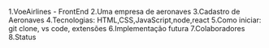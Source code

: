 1.VoeAirlines - FrontEnd
2.Uma empresa de aeronaves
3.Cadastro de Aeronaves
4.Tecnologias: HTML,CSS,JavaScript,node,react
5.Como iniciar: git clone, vs code, extensões
6.Implementação futura
7.Colaboradores
8.Status 
